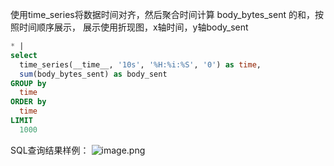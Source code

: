 使用time_series将数据时间对齐，然后聚合时间计算 body_bytes_sent 的和，按照时间顺序展示， 展示使用折现图，x轴时间，y轴body_sent
```sql
* |
select
  time_series(__time__, '10s', '%H:%i:%S', '0') as time,
  sum(body_bytes_sent) as body_sent
GROUP by
  time
ORDER by
  time
LIMIT
  1000
```
SQL查询结果样例：
![image.png](/img/src/sqldemo/tomcat流出流量统计/d234a7f0d98ed8507a74f4f52d1632083a0e5c40d14ab2364eee63630ddbf22c.png)
